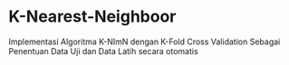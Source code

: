 # K-Nearest-Neighboor
Implementasi Algoritma K-NImN dengan K-Fold Cross Validation Sebagai Penentuan Data Uji dan Data Latih secara otomatis
